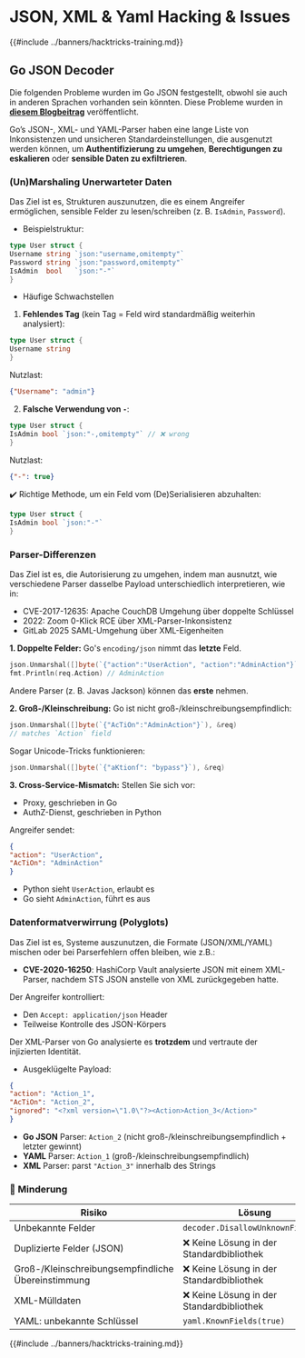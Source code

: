 # JSON, XML & Yaml Hacking & Issues

{{#include ../banners/hacktricks-training.md}}

## Go JSON Decoder

Die folgenden Probleme wurden im Go JSON festgestellt, obwohl sie auch in anderen Sprachen vorhanden sein könnten. Diese Probleme wurden in [**diesem Blogbeitrag**](https://blog.trailofbits.com/2025/06/17/unexpected-security-footguns-in-gos-parsers/) veröffentlicht.

Go’s JSON-, XML- und YAML-Parser haben eine lange Liste von Inkonsistenzen und unsicheren Standardeinstellungen, die ausgenutzt werden können, um **Authentifizierung zu umgehen**, **Berechtigungen zu eskalieren** oder **sensible Daten zu exfiltrieren**.

### (Un)Marshaling Unerwarteter Daten

Das Ziel ist es, Strukturen auszunutzen, die es einem Angreifer ermöglichen, sensible Felder zu lesen/schreiben (z. B. `IsAdmin`, `Password`).

- Beispielstruktur:
```go
type User struct {
Username string `json:"username,omitempty"`
Password string `json:"password,omitempty"`
IsAdmin  bool   `json:"-"`
}
```
- Häufige Schwachstellen

1. **Fehlendes Tag** (kein Tag = Feld wird standardmäßig weiterhin analysiert):
```go
type User struct {
Username string
}
```
Nutzlast:
```json
{"Username": "admin"}
```
2. **Falsche Verwendung von `-`**:
```go
type User struct {
IsAdmin bool `json:"-,omitempty"` // ❌ wrong
}
```
Nutzlast:
```json
{"-": true}
```
✔️ Richtige Methode, um ein Feld vom (De)Serialisieren abzuhalten:
```go
type User struct {
IsAdmin bool `json:"-"`
}
```
### Parser-Differenzen

Das Ziel ist es, die Autorisierung zu umgehen, indem man ausnutzt, wie verschiedene Parser dasselbe Payload unterschiedlich interpretieren, wie in:
- CVE-2017-12635: Apache CouchDB Umgehung über doppelte Schlüssel
- 2022: Zoom 0-Klick RCE über XML-Parser-Inkonsistenz
- GitLab 2025 SAML-Umgehung über XML-Eigenheiten

**1. Doppelte Felder:**
Go's `encoding/json` nimmt das **letzte** Feld.
```go
json.Unmarshal([]byte(`{"action":"UserAction", "action":"AdminAction"}`), &req)
fmt.Println(req.Action) // AdminAction
```
Andere Parser (z. B. Javas Jackson) können das **erste** nehmen.

**2. Groß-/Kleinschreibung:**
Go ist nicht groß-/kleinschreibungsempfindlich:
```go
json.Unmarshal([]byte(`{"AcTiOn":"AdminAction"}`), &req)
// matches `Action` field
```
Sogar Unicode-Tricks funktionieren:
```go
json.Unmarshal([]byte(`{"aKtionſ": "bypass"}`), &req)
```
**3. Cross-Service-Mismatch:**
Stellen Sie sich vor:
- Proxy, geschrieben in Go
- AuthZ-Dienst, geschrieben in Python

Angreifer sendet:
```json
{
"action": "UserAction",
"AcTiOn": "AdminAction"
}
```
- Python sieht `UserAction`, erlaubt es
- Go sieht `AdminAction`, führt es aus


### Datenformatverwirrung (Polyglots)

Das Ziel ist es, Systeme auszunutzen, die Formate (JSON/XML/YAML) mischen oder bei Parserfehlern offen bleiben, wie z.B.:
- **CVE-2020-16250**: HashiCorp Vault analysierte JSON mit einem XML-Parser, nachdem STS JSON anstelle von XML zurückgegeben hatte.

Der Angreifer kontrolliert:
- Den `Accept: application/json` Header
- Teilweise Kontrolle des JSON-Körpers

Der XML-Parser von Go analysierte es **trotzdem** und vertraute der injizierten Identität.

- Ausgeklügelte Payload:
```json
{
"action": "Action_1",
"AcTiOn": "Action_2",
"ignored": "<?xml version=\"1.0\"?><Action>Action_3</Action>"
}
```
- **Go JSON** Parser: `Action_2` (nicht groß-/kleinschreibungsempfindlich + letzter gewinnt)
- **YAML** Parser: `Action_1` (groß-/kleinschreibungsempfindlich)
- **XML** Parser: parst `"Action_3"` innerhalb des Strings


### 🔐 Minderung

| Risiko                      | Lösung                                 |
|-----------------------------|---------------------------------------|
| Unbekannte Felder           | `decoder.DisallowUnknownFields()`     |
| Duplizierte Felder (JSON)   | ❌ Keine Lösung in der Standardbibliothek |
| Groß-/Kleinschreibungsempfindliche Übereinstimmung | ❌ Keine Lösung in der Standardbibliothek |
| XML-Mülldaten               | ❌ Keine Lösung in der Standardbibliothek |
| YAML: unbekannte Schlüssel   | `yaml.KnownFields(true)`              |


{{#include ../banners/hacktricks-training.md}}
